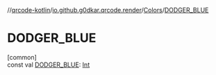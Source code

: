 //[qrcode-kotlin](../../../index.md)/[io.github.g0dkar.qrcode.render](../index.md)/[Colors](index.md)/[DODGER_BLUE](-d-o-d-g-e-r_-b-l-u-e.md)

# DODGER_BLUE

[common]\
const val [DODGER_BLUE](-d-o-d-g-e-r_-b-l-u-e.md): [Int](https://kotlinlang.org/api/latest/jvm/stdlib/kotlin/-int/index.html)
